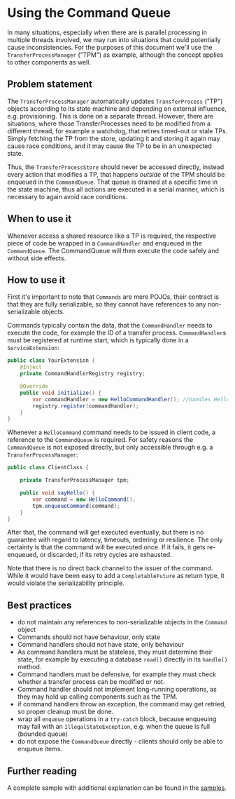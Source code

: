 # Using the Command Queue

In many situations, especially when there are is parallel processing in multiple threads involved, we may run into situations that could potentially cause
inconsistencies. For the purposes of this document we'll use the `TransferProcessManager` ("TPM") as example, although the concept applies to other components
as well.

## Problem statement

The `TransferProcessManager` automatically updates `TransferProcess` ("TP") objects according to its state machine and depending on external influence, e.g.
provisioning. This is done on a separate thread. However, there are situations, where those TransferProcesses need to be modified from a different thread, for
example a watchdog, that retires timed-out or stale TPs. Simply fetching the TP from the store, updating it and storing it again may cause race conditions, and
it may cause the TP to be in an unexpected state.

Thus, the `TransferProcessStore` should never be accessed directly, instead every action that modifies a TP, that happens _outside_ of the TPM should be
enqueued in the `CommandQueue`. That queue is drained at a specific time in the state machine, thus all actions are executed in a serial manner, which is
necessary to again avoid race conditions.

## When to use it

Whenever access a shared resource like a TP is required, the respective piece of code be wrapped in a `CommandHandler` and enqueued in the `CommandQueue`. The
CommandQueue will then execute the code safely and without side effects.

## How to use it

First it's important to note that `Commands` are mere POJOs, their contract is that they are fully serializable, so they cannot have references to any
non-serializable objects.

Commands typically contain the data, that the `CommandHandler` needs to execute the code, for example the ID of a transfer process. `CommandHandler`s must be
registered at runtime start, which is typically done in a `ServiceExtension`:

```java
public class YourExtension {
    @Inject
    private CommandHandlerRegistry registry;

    @Override
    public void initialize() {
        var commandHandler = new HelloCommandHandler(); //handles HelloCommands commands
        registry.register(commandHandler);
    }
}
```

Whenever a `HelloCommand` command needs to be issued in client code, a reference to the `CommandQueue` is required. For safety reasons the `CommandQueue`
is not exposed directly, but only accessible through e.g. a `TransferProcessManager`:

```java
public class ClientClass {

    private TransferProcessManager tpm;

    public void sayHello() {
        var command = new HelloCommand();
        tpm.enqueueCommand(command);
    }
}
```

After that, the command will get executed eventually, but there is no guarantee with regard to latency, timeouts, ordering or resilience. The only certainty is
that the command will be executed once. If it fails, it gets re-enqueued, or discarded, if its retry cycles are exhausted.

Note that there is no direct back channel to the issuer of the command. While it would have been easy to add a `CompletableFuture` as return type, it would
violate the serializability principle.

## Best practices

- do not maintain any references to non-serializable objects in the `Command` object
- Commands should not have behaviour, only state
- Command handlers should not have state, only behaviour
- As command handlers must be stateless, they must determine their state, for example by executing a database `read()` directly in its `handle()` method.
- Command handlers must be defensive, for example they must check whether a transfer process can be modified or not.
- Command handler should not implement long-running operations, as they may hold up calling components such as the TPM.
- if command handlers throw an exception, the command may get retried, so proper cleanup must be done.
- wrap all `enqueue` operations in a `try-catch` block, because enqueuing may fail with an `IllegalStateException`, e.g. when the queue is full (bounded queue)
- do not expose the `CommandQueue` directly - clients should only be able to enqueue items.

## Further reading

A complete sample with additional explanation can be found in the [samples](https://github.com/eclipse-edc/Samples/blob/main/transfer/transfer-03-modify-transferprocess/README.md).
